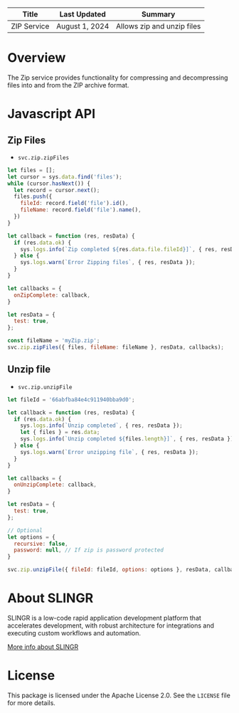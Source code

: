 <table class="table" style="margin-top: 10px">
    <thead>
    <tr>
        <th>Title</th>
        <th>Last Updated</th>
        <th>Summary</th>
    </tr>
    </thead>
    <tbody>
    <tr>
        <td>ZIP Service</td>
        <td>August 1, 2024</td>
        <td>Allows zip and unzip files</td>
    </tr>
    </tbody>
</table>

# Overview

The Zip service provides functionality for compressing and decompressing files
into and from the ZIP archive format.

# Javascript API

## Zip Files

- `svc.zip.zipFiles`

```js
let files = [];
let cursor = sys.data.find('files');
while (cursor.hasNext()) {
  let record = cursor.next();
  files.push({
    fileId: record.field('file').id(),
    fileName: record.field('file').name(),
  })
}

let callback = function (res, resData) {
  if (res.data.ok) {
    sys.logs.info(`Zip completed ${res.data.file.fileId}]`, { res, resData });
  } else {
    sys.logs.warn(`Error Zipping files`, { res, resData });
  }
}

let callbacks = {
  onZipComplete: callback,
}

let resData = {
  test: true,
};

const fileName = 'myZip.zip';
svc.zip.zipFiles({ files, fileName: fileName }, resData, callbacks);
```

## Unzip file

- `svc.zip.unzipFile`

```js
let fileId = '66abfba84e4c911940bba9d0';

let callback = function (res, resData) {
  if (res.data.ok) {
    sys.logs.info(`Unzip completed`, { res, resData });
    let { files } = res.data;
    sys.logs.info(`Unzip completed ${files.length}]`, { res, resData });
  } else {
    sys.logs.warn(`Error unzipping file`, { res, resData });
  }
}

let callbacks = {
  onUnzipComplete: callback,
}

let resData = {
  test: true,
};

// Optional
let options = {
  recursive: false,
  password: null, // If zip is password protected
}

svc.zip.unzipFile({ fileId: fileId, options: options }, resData, callbacks);
```

# About SLINGR

SLINGR is a low-code rapid application development platform that accelerates development,
with robust architecture for integrations and executing custom workflows and automation.

[More info about SLINGR](https://slingr.io)

# License

This package is licensed under the Apache License 2.0. See the `LICENSE` file for more details.
